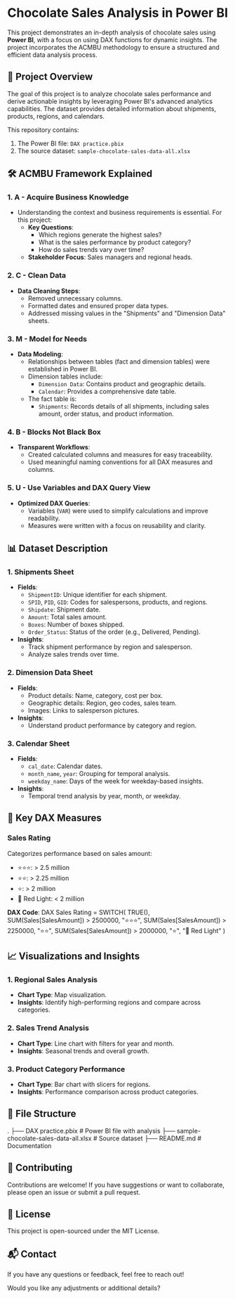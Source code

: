 
# Chocolate Sales Analysis in Power BI

This project demonstrates an in-depth analysis of chocolate sales using **Power BI**, with a focus on using DAX functions for dynamic insights. The project incorporates the ACMBU methodology to ensure a structured and efficient data analysis process.



## 📂 Project Overview

The goal of this project is to analyze chocolate sales performance and derive actionable insights by leveraging Power BI's advanced analytics capabilities. The dataset provides detailed information about shipments, products, regions, and calendars. 

This repository contains:
1. The Power BI file: `DAX practice.pbix`
2. The source dataset: `sample-chocolate-sales-data-all.xlsx`



## 🛠 ACMBU Framework Explained

### 1. **A - Acquire Business Knowledge**
   - Understanding the context and business requirements is essential. For this project:
     - **Key Questions**:
       - Which regions generate the highest sales?
       - What is the sales performance by product category?
       - How do sales trends vary over time?
     - **Stakeholder Focus**: Sales managers and regional heads.

### 2. **C - Clean Data**
   - **Data Cleaning Steps**:
     - Removed unnecessary columns.
     - Formatted dates and ensured proper data types.
     - Addressed missing values in the "Shipments" and "Dimension Data" sheets.

### 3. **M - Model for Needs**
   - **Data Modeling**:
     - Relationships between tables (fact and dimension tables) were established in Power BI.
     - Dimension tables include:
       - `Dimension Data`: Contains product and geographic details.
       - `Calendar`: Provides a comprehensive date table.
     - The fact table is:
       - `Shipments`: Records details of all shipments, including sales amount, order status, and product information.

### 4. **B - Blocks Not Black Box**
   - **Transparent Workflows**:
     - Created calculated columns and measures for easy traceability.
     - Used meaningful naming conventions for all DAX measures and columns.

### 5. **U - Use Variables and DAX Query View**
   - **Optimized DAX Queries**:
     - Variables (`VAR`) were used to simplify calculations and improve readability.
     - Measures were written with a focus on reusability and clarity.



## 📊 Dataset Description

### 1. **Shipments Sheet**
- **Fields**:
  - `ShipmentID`: Unique identifier for each shipment.
  - `SPID`, `PID`, `GID`: Codes for salespersons, products, and regions.
  - `Shipdate`: Shipment date.
  - `Amount`: Total sales amount.
  - `Boxes`: Number of boxes shipped.
  - `Order_Status`: Status of the order (e.g., Delivered, Pending).
- **Insights**:
  - Track shipment performance by region and salesperson.
  - Analyze sales trends over time.

### 2. **Dimension Data Sheet**
- **Fields**:
  - Product details: Name, category, cost per box.
  - Geographic details: Region, geo codes, sales team.
  - Images: Links to salesperson pictures.
- **Insights**:
  - Understand product performance by category and region.

### 3. **Calendar Sheet**
- **Fields**:
  - `cal_date`: Calendar dates.
  - `month_name`, `year`: Grouping for temporal analysis.
  - `weekday_name`: Days of the week for weekday-based insights.
- **Insights**:
  - Temporal trend analysis by year, month, or weekday.



## 🔢 Key DAX Measures

### **Sales Rating**
Categorizes performance based on sales amount:
- ⭐⭐⭐: > 2.5 million
- ⭐⭐: > 2.25 million
- ⭐: > 2 million
- 🔴 Red Light: < 2 million

**DAX Code**:
DAX
Sales Rating = SWITCH(
    TRUE(),
    SUM(Sales[SalesAmount]) > 2500000, "⭐⭐⭐",
    SUM(Sales[SalesAmount]) > 2250000, "⭐⭐",
    SUM(Sales[SalesAmount]) > 2000000, "⭐",
    "🔴 Red Light"
)


## 📈 Visualizations and Insights

### 1. Regional Sales Analysis
- **Chart Type**: Map visualization.
- **Insights**: Identify high-performing regions and compare across categories.

### 2. Sales Trend Analysis
- **Chart Type**: Line chart with filters for year and month.
- **Insights**: Seasonal trends and overall growth.

### 3. Product Category Performance
- **Chart Type**: Bar chart with slicers for regions.
- **Insights**: Performance comparison across product categories.



## 📂 File Structure
.
├── DAX practice.pbix          # Power BI file with analysis
├── sample-chocolate-sales-data-all.xlsx  # Source dataset
├── README.md                  # Documentation



## 🤝 Contributing
Contributions are welcome! If you have suggestions or want to collaborate, please open an issue or submit a pull request.



## 🧾 License
This project is open-sourced under the MIT License.


## 📬 Contact
If you have any questions or feedback, feel free to reach out!


Would you like any adjustments or additional details?
